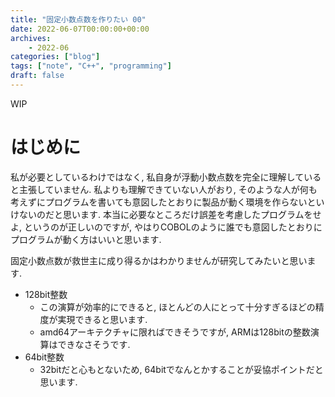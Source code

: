 ```yaml
---
title: "固定小数点数を作りたい 00"
date: 2022-06-07T00:00:00+00:00
archives:
    - 2022-06
categories: ["blog"]
tags: ["note", "C++", "programming"]
draft: false
---
```


WIP

# はじめに
私が必要としているわけではなく, 私自身が浮動小数点数を完全に理解していると主張していません.
私よりも理解できていない人がおり, そのような人が何も考えずにプログラムを書いても意図したとおりに製品が動く環境を作らないといけないのだと思います.
本当に必要なところだけ誤差を考慮したプログラムをせよ, というのが正しいのですが, やはりCOBOLのように誰でも意図したとおりにプログラムが動く方はいいと思います.

固定小数点数が救世主に成り得るかはわかりませんが研究してみたいと思います.

- 128bit整数
    - この演算が効率的にできると, ほとんどの人にとって十分すぎるほどの精度が実現できると思います.
    - amd64アーキテクチャに限ればできそうですが, ARMは128bitの整数演算はできなさそうです.
- 64bit整数
    - 32bitだと心もとないため, 64bitでなんとかすることが妥協ポイントだと思います.
